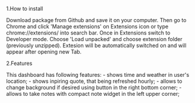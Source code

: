 1.How to install

Download package from Github and save it on your computer.
Then go to Chrome and click 'Manage extensions' on Extensions icon or type chrome://extensions/ into search bar.
Once in Extensions switch to Developer mode. 
Choose 'Load unpacked' and choose extension folder (previously unzipped).
Extesion will be automatically switched on and will appear after opening new Tab.

2.Features

This dashboard has following features:
    - shows time and weather in user's location;
    - shows inpiring quote, that being refreshed hourly;
    - allows to change background if desired using button in the right bottom corner;
    - allows to take notes with compact note widget in the left upper corner;
